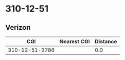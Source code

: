 # 310-12-51
## Verizon


| CGI | Nearest CGI | Distance |
|-----|-------------|----------|
| 310-12-51-3786 |  | 0.0 |
